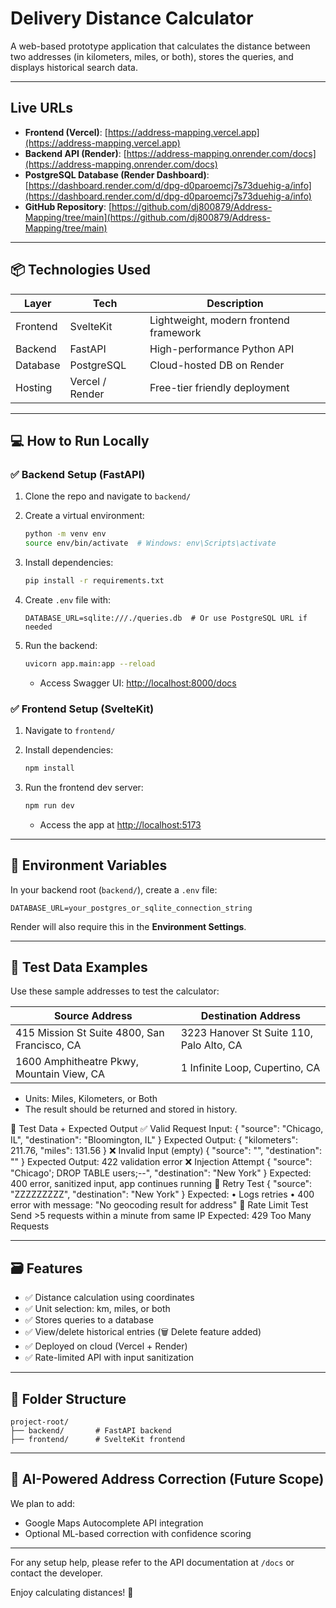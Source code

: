# Delivery Distance Calculator

A web-based prototype application that calculates the distance between two addresses (in kilometers, miles, or both), stores the queries, and displays historical search data.

---

##  Live URLs

* **Frontend (Vercel)**: [https://address-mapping.vercel.app](https://address-mapping.vercel.app)
* **Backend API (Render)**: [https://address-mapping.onrender.com/docs](https://address-mapping.onrender.com/docs)
* **PostgreSQL Database (Render Dashboard)**: [https://dashboard.render.com/d/dpg-d0paroemcj7s73duehig-a/info](https://dashboard.render.com/d/dpg-d0paroemcj7s73duehig-a/info)
* **GitHub Repository**: [https://github.com/dj800879/Address-Mapping/tree/main](https://github.com/dj800879/Address-Mapping/tree/main)

---

## 📦 Technologies Used

| Layer    | Tech            | Description                            |
| -------- | --------------- | -------------------------------------- |
| Frontend | SvelteKit       | Lightweight, modern frontend framework |
| Backend  | FastAPI         | High-performance Python API            |
| Database | PostgreSQL      | Cloud-hosted DB on Render              |
| Hosting  | Vercel / Render | Free-tier friendly deployment          |

---

## 💻 How to Run Locally

### ✅ Backend Setup (FastAPI)

1. Clone the repo and navigate to `backend/`
2. Create a virtual environment:

   ```bash
   python -m venv env
   source env/bin/activate  # Windows: env\Scripts\activate
   ```
3. Install dependencies:

   ```bash
   pip install -r requirements.txt
   ```
4. Create `.env` file with:

   ```env
   DATABASE_URL=sqlite:///./queries.db  # Or use PostgreSQL URL if needed
   ```
5. Run the backend:

   ```bash
   uvicorn app.main:app --reload
   ```

   * Access Swagger UI: [http://localhost:8000/docs](http://localhost:8000/docs)

### ✅ Frontend Setup (SvelteKit)

1. Navigate to `frontend/`
2. Install dependencies:

   ```bash
   npm install
   ```
3. Run the frontend dev server:

   ```bash
   npm run dev
   ```

   * Access the app at [http://localhost:5173](http://localhost:5173)

---

## 🔐 Environment Variables

In your backend root (`backend/`), create a `.env` file:

```env
DATABASE_URL=your_postgres_or_sqlite_connection_string
```

Render will also require this in the **Environment Settings**.

---

## 🧪 Test Data Examples

Use these sample addresses to test the calculator:

| Source Address                               | Destination Address                      |
| -------------------------------------------- | ---------------------------------------- |
| 415 Mission St Suite 4800, San Francisco, CA | 3223 Hanover St Suite 110, Palo Alto, CA |
| 1600 Amphitheatre Pkwy, Mountain View, CA    | 1 Infinite Loop, Cupertino, CA           |

* Units: Miles, Kilometers, or Both
* The result should be returned and stored in history.

🔐 Test Data + Expected Output
✅ Valid Request
Input:
{
  "source": "Chicago, IL",
  "destination": "Bloomington, IL"
}
Expected Output:
{
  "kilometers": 211.76,
  "miles": 131.56
}
❌ Invalid Input (empty)
{
  "source": "",
  "destination": ""
}
Expected Output:
422 validation error
❌ Injection Attempt
{
  "source": "Chicago'; DROP TABLE users;--",
  "destination": "New York"
}
Expected:
400 error, sanitized input, app continues running
🔁 Retry Test
{
  "source": "ZZZZZZZZZ",
  "destination": "New York"
}
Expected:
•	Logs retries
•	400 error with message: "No geocoding result for address"
🚫 Rate Limit Test
Send >5 requests within a minute from same IP
Expected: 429 Too Many Requests

---

## 🗃 Features

* ✅ Distance calculation using coordinates
* ✅ Unit selection: km, miles, or both
* ✅ Stores queries to a database
* ✅ View/delete historical entries (🗑️ Delete feature added)
* ✅ Deployed on cloud (Vercel + Render)
* ✅ Rate-limited API with input sanitization

---

## 📌 Folder Structure

```
project-root/
├── backend/       # FastAPI backend
├── frontend/      # SvelteKit frontend
```

---

## 🧠 AI-Powered Address Correction (Future Scope)

We plan to add:

* Google Maps Autocomplete API integration
* Optional ML-based correction with confidence scoring

---

For any setup help, please refer to the API documentation at `/docs` or contact the developer.

Enjoy calculating distances! 🚀
